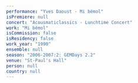 ```yaml
---
performance: "Yves Daoust - Mi bémol"
isPremiere: null
concert: "Acousmaticlassics - Lunchtime Concert"
work: "Mi bémol"
isCommission: false
isResidency: false
work_year: "1990"
ensemble: null
season: "2006-2007:2: GEMDays 2.2"
venue: "St-Paul's Hall"
person: null
country: null
---
```


